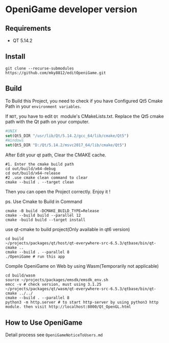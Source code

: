 # OpeniGame developer version

## Requirements

- QT 5.14.2

## Install

~~~shell
git clone --recurse-submodules https://github.com/mky8812/editOpeniGame.git
~~~

## Build

To Build this Project, you need to check if you have Configured Qt5 Cmake Path in your `environment variables`.

If `NOT`, you have to edit `Qt `module's CMakeLists.txt. Replace the Qt5 cmake path with the Qt path on your computer.

~~~cmake
#UNIX
set(Qt5_DIR "/usr/lib/Qt/5.14.2/gcc_64/lib/cmake/Qt5")
#Windows
set(Qt5_DIR "D:/Qt/5.14.2/msvc2017_64/lib/cmake/Qt5")
~~~

After Edit your qt path, Clear the CMAKE cache.

~~~shell
#1. Enter the cmake build path
cd out/build/x64-debug
cd out/build/x64-release
#2 .use cmake clean command to clear
cmake --build . --target clean
~~~

Then you can open the Project correctly. Enjoy it !

ps. Use Cmake to Build in Command

```shell
cmake -B build -DCMAKE_BUILD_TYPE=Release
cmake --build build --parallel 12
cmake -build build --target install
```

use qt-cmake to build project(Only available in qt6 version)

```shell
cd build
~/projects/packages/qt/host/qt-everywhere-src-6.5.3/qtbase/bin/qt-cmake ..
cmake --build . --parallel 8
./OpeniGame # run this app
```

Compile OpeniGame on Web by using Wasm(Temporarily not applicable)

```shell
cd build/wasm
source ~/projects/packages/emsdk/emsdk_env.sh
emcc -v # check version, must using 3.1.25
~/projects/packages/qt/wasm/qt-everywhere-src-6.5.3/qtbase/bin/qt-cmake ../../
cmake --build . --parallel 8
python3 -m http.server # to start http-server by using python3 http module. then visit http://localhost:8000/Qt_OpenGL.html
```

## How to Use OpeniGame

Detail process see `OpeniGameNoticeToUsers.md`